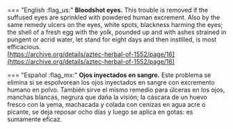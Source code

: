 
=== "English :flag_us:"
    **Bloodshot eyes.** This trouble is removed if the suffused eyes are sprinkled with powdered human excrement. Also by the same remedy ulcers on the eyes, white spots, blackness harming the eyes; the shell of a fresh egg with the yolk, pounded up and with ashes strained in pungent or acrid water, let stand for eight days and then instilled, is most efficacious.  
    [https://archive.org/details/aztec-herbal-of-1552/page/16](https://archive.org/details/aztec-herbal-of-1552/page/16)  


=== "Español :flag_mx:"
    **Ojos inyectados en sangre.** Este problema se elimina si se espolvorean los ojos inyectados en sangre con excremento humano en polvo. También sirve el mismo remedio para úlceras en los ojos, manchas blancas, negrura que daña la visión; la cáscara de un huevo fresco con la yema, machacada y colada con cenizas en agua acre o picante, se deja reposar ocho días y luego se aplica en gotas: es sumamente eficaz.  


